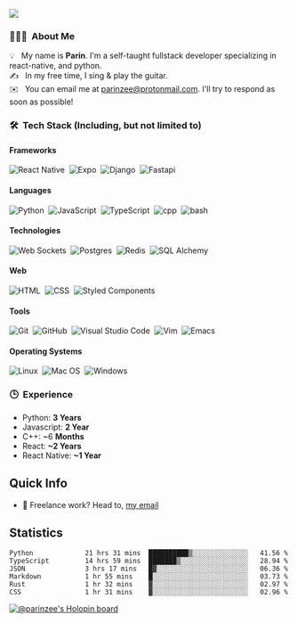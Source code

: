 ![](https://komarev.com/ghpvc/?username=parinzee&style=for-the-badge)
### 👨🏻‍💻 &nbsp;About Me 
💡 &nbsp; My name is **Parin**. I'm a self-taught fullstack developer specializing in react-native, and python.\
✍️ &nbsp; In my free time, I sing & play the guitar.\
✉️ &nbsp; You can email me at parinzee@protonmail.com. I'll try to respond as soon as possible!
  
### 🛠 &nbsp;Tech Stack (Including, but not limited to)
#### Frameworks
![React Native](https://img.shields.io/badge/-React%20%2F%20React%20Native-05122A?style=flat&logo=react)&nbsp;
![Expo](https://img.shields.io/badge/-Expo-05122A?style=flat&logo=expo)&nbsp;
![Django](https://img.shields.io/badge/-Django-05122A?style=flat&logo=django)&nbsp;
![Fastapi](https://img.shields.io/badge/-FastAPI-05122A?style=flat&logo=fastapi)&nbsp;

#### Languages
![Python](https://img.shields.io/badge/-Python-05122A?style=flat&logo=python)&nbsp;
![JavaScript](https://img.shields.io/badge/-JavaScript-05122A?style=flat&logo=javascript)&nbsp;
![TypeScript](https://img.shields.io/badge/-Typescript-05122A?style=flat&logo=typescript)&nbsp;
![cpp](https://img.shields.io/badge/-C++-05122A?style=flat&logo=cplusplus)&nbsp;
![bash](https://img.shields.io/badge/-Bash-05122A?style=flat&logo=gnubash)&nbsp;

#### Technologies
![Web Sockets](https://img.shields.io/badge/-Web%20Sockets-05122A?style=flat&logo=webrtc)&nbsp;
![Postgres](https://img.shields.io/badge/-Postgres%20SQL-05122A?style=flat&logo=postgresql)&nbsp;
![Redis](https://img.shields.io/badge/-Redis-05122A?style=flat&logo=redis)&nbsp;
![SQL Alchemy](https://img.shields.io/badge/-SQL%20Alchemy-05122A?style=flat&logo=flask)&nbsp;

#### Web
![HTML](https://img.shields.io/badge/-HTML-05122A?style=flat&logo=HTML5)&nbsp;
![CSS](https://img.shields.io/badge/-CSS-05122A?style=flat&logo=CSS3&logoColor=1572B6)&nbsp;
![Styled Components](https://img.shields.io/badge/-Styled%20Components-05122A?style=flat&logo=styledcomponents)&nbsp;

#### Tools
![Git](https://img.shields.io/badge/-Git-05122A?style=flat&logo=git)&nbsp;
![GitHub](https://img.shields.io/badge/-GitHub-05122A?style=flat&logo=github)&nbsp;
![Visual Studio Code](https://img.shields.io/badge/-Visual%20Studio%20Code-05122A?style=flat&logo=visual-studio-code&logoColor=007ACC)&nbsp;
![Vim](https://img.shields.io/badge/-Vim-05122A?style=flat&logo=vim)&nbsp;
![Emacs](https://img.shields.io/badge/-Emacs-05122A?style=flat&logo=gnuemacs)&nbsp;

#### Operating Systems
![Linux](https://img.shields.io/badge/-Linux-05122A?style=flat&logo=linux)&nbsp;
![Mac OS](https://img.shields.io/badge/-Mac%20OS-05122A?style=flat&logo=apple)&nbsp;
![Windows](https://img.shields.io/badge/-Windows-05122A?style=flat&logo=windows)&nbsp;

### 🕒 &nbsp;Experience
- Python: **3 Years**
- Javascript: **2 Year**
- C++: ~6 **Months**
- React: **~2 Years**
- React Native: **~1 Year**

## Quick Info
- 💬 Freelance work? Head to, [my email](mailto:parinzee@protonmail.com)

## Statistics
<!--START_SECTION:waka-->

```text
Python             21 hrs 31 mins  ██████████▒░░░░░░░░░░░░░░   41.56 %
TypeScript         14 hrs 59 mins  ███████▒░░░░░░░░░░░░░░░░░   28.94 %
JSON               3 hrs 17 mins   █▓░░░░░░░░░░░░░░░░░░░░░░░   06.36 %
Markdown           1 hr 55 mins    █░░░░░░░░░░░░░░░░░░░░░░░░   03.73 %
Rust               1 hr 32 mins    ▓░░░░░░░░░░░░░░░░░░░░░░░░   02.97 %
CSS                1 hr 31 mins    ▓░░░░░░░░░░░░░░░░░░░░░░░░   02.96 %
```

<!--END_SECTION:waka-->

[![@parinzee's Holopin board](https://holopin.me/parinzee)](https://holopin.io/@parinzee)
